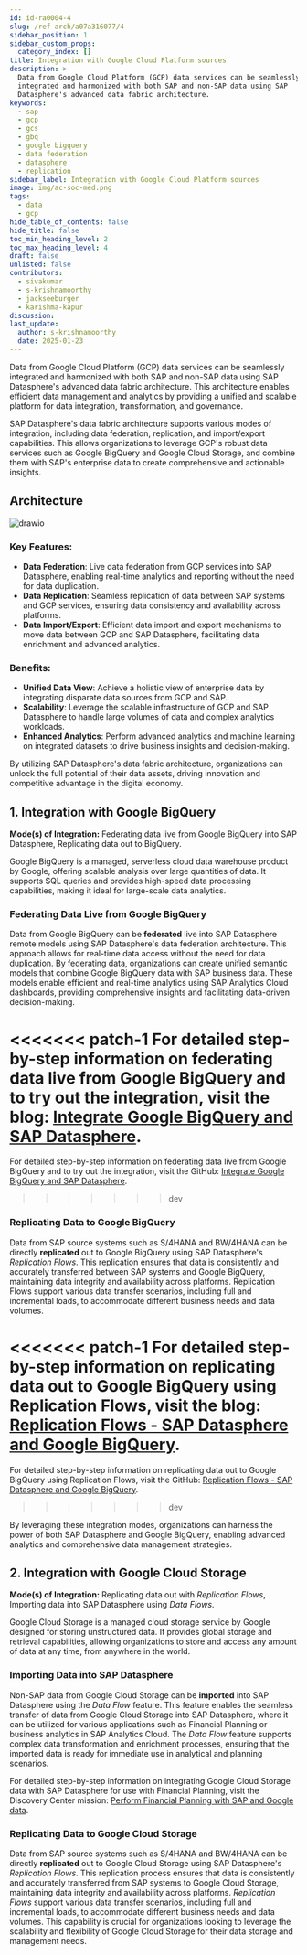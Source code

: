 ```yaml
---
id: id-ra0004-4
slug: /ref-arch/a07a316077/4
sidebar_position: 1
sidebar_custom_props:
  category_index: []
title: Integration with Google Cloud Platform sources
description: >-
  Data from Google Cloud Platform (GCP) data services can be seamlessly
  integrated and harmonized with both SAP and non-SAP data using SAP
  Datasphere's advanced data fabric architecture.
keywords:
  - sap
  - gcp
  - gcs
  - gbq
  - google bigquery
  - data federation
  - datasphere
  - replication
sidebar_label: Integration with Google Cloud Platform sources
image: img/ac-soc-med.png
tags:
  - data
  - gcp
hide_table_of_contents: false
hide_title: false
toc_min_heading_level: 2
toc_max_heading_level: 4
draft: false
unlisted: false
contributors:
  - sivakumar
  - s-krishnamoorthy
  - jackseeburger
  - karishma-kapur
discussion: 
last_update:
  author: s-krishnamoorthy
  date: 2025-01-23
---
```


Data from Google Cloud Platform (GCP) data services can be seamlessly integrated and harmonized with both SAP and non-SAP data using SAP Datasphere's advanced data fabric architecture. This architecture enables efficient data management and analytics by providing a unified and scalable platform for data integration, transformation, and governance.

SAP Datasphere's data fabric architecture supports various modes of integration, including data federation, replication, and import/export capabilities. This allows organizations to leverage GCP's robust data services such as Google BigQuery and Google Cloud Storage, and combine them with SAP's enterprise data to create comprehensive and actionable insights.

## Architecture

![drawio](drawio/gcp-data-integration.drawio)

### Key Features:

- **Data Federation**: Live data federation from GCP services into SAP Datasphere, enabling real-time analytics and reporting without the need for data duplication.
- **Data Replication**: Seamless replication of data between SAP systems and GCP services, ensuring data consistency and availability across platforms.
- **Data Import/Export**: Efficient data import and export mechanisms to move data between GCP and SAP Datasphere, facilitating data enrichment and advanced analytics.

### Benefits:

- **Unified Data View**: Achieve a holistic view of enterprise data by integrating disparate data sources from GCP and SAP.
- **Scalability**: Leverage the scalable infrastructure of GCP and SAP Datasphere to handle large volumes of data and complex analytics workloads.
- **Enhanced Analytics**: Perform advanced analytics and machine learning on integrated datasets to drive business insights and decision-making.

By utilizing SAP Datasphere's data fabric architecture, organizations can unlock the full potential of their data assets, driving innovation and competitive advantage in the digital economy.


## 1. Integration with Google BigQuery

**Mode(s) of Integration:** Federating data live from Google BigQuery into SAP Datasphere, Replicating data out to BigQuery.

Google BigQuery is a managed, serverless cloud data warehouse product by Google, offering scalable analysis over large quantities of data. It supports SQL queries and provides high-speed data processing capabilities, making it ideal for large-scale data analytics.

### Federating Data Live from Google BigQuery

Data from Google BigQuery can be **federated** live into SAP Datasphere remote models using SAP Datasphere's data federation architecture. This approach allows for real-time data access without the need for data duplication. By federating data, organizations can create unified semantic models that combine Google BigQuery data with SAP business data. These models enable efficient and real-time analytics using SAP Analytics Cloud dashboards, providing comprehensive insights and facilitating data-driven decision-making.

<<<<<<< patch-1
For detailed step-by-step information on federating data live from Google BigQuery and to try out the integration, visit the blog: [Integrate Google BigQuery and SAP Datasphere](https://github.com/SAP-samples/sap-bdc-explore-hyperscaler-data/blob/main/GCP/bigquery-data-federation.md).
=======
For detailed step-by-step information on federating data live from Google BigQuery and to try out the integration, visit the GitHub: [Integrate Google BigQuery and SAP Datasphere](https://github.com/SAP-samples/sap-bdc-explore-hyperscaler-data/blob/main/GCP/bigquery-data-federation.md).
>>>>>>> dev

### Replicating Data to Google BigQuery

Data from SAP source systems such as S/4HANA and BW/4HANA can be directly **replicated** out to Google BigQuery using SAP Datasphere's *Replication Flows*. This replication ensures that data is consistently and accurately transferred between SAP systems and Google BigQuery, maintaining data integrity and availability across platforms. Replication Flows support various data transfer scenarios, including full and incremental loads, to accommodate different business needs and data volumes.

<<<<<<< patch-1
For detailed step-by-step information on replicating data out to Google BigQuery using Replication Flows, visit the blog: [Replication Flows - SAP Datasphere and Google BigQuery](https://github.com/SAP-samples/sap-bdc-explore-hyperscaler-data/blob/main/GCP/bigquery-data-replication.md).
=======
For detailed step-by-step information on replicating data out to Google BigQuery using Replication Flows, visit the GitHub: [Replication Flows - SAP Datasphere and Google BigQuery](https://github.com/SAP-samples/sap-bdc-explore-hyperscaler-data/blob/main/GCP/bigquery-data-replication.md).
>>>>>>> dev

By leveraging these integration modes, organizations can harness the power of both SAP Datasphere and Google BigQuery, enabling advanced analytics and comprehensive data management strategies.


## 2. Integration with Google Cloud Storage

**Mode(s) of Integration:** Replicating data out with _Replication Flows_, Importing data into SAP Datasphere using _Data Flows_.

Google Cloud Storage is a managed cloud storage service by Google designed for storing unstructured data. It provides global storage and retrieval capabilities, allowing organizations to store and access any amount of data at any time, from anywhere in the world.

### Importing Data into SAP Datasphere

Non-SAP data from Google Cloud Storage can be **imported** into SAP Datasphere using the _Data Flow_ feature. This feature enables the seamless transfer of data from Google Cloud Storage into SAP Datasphere, where it can be utilized for various applications such as Financial Planning or business analytics in SAP Analytics Cloud. The _Data Flow_ feature supports complex data transformation and enrichment processes, ensuring that the imported data is ready for immediate use in analytical and planning scenarios.

For detailed step-by-step information on integrating Google Cloud Storage data with SAP Datasphere for use with Financial Planning, visit the Discovery Center mission: [Perform Financial Planning with SAP and Google data](https://discovery-center.cloud.sap/missiondetail/4224/).

### Replicating Data to Google Cloud Storage

Data from SAP source systems such as S/4HANA and BW/4HANA can be directly **replicated** out to Google Cloud Storage using SAP Datasphere's _Replication Flows_. This replication process ensures that data is consistently and accurately transferred from SAP systems to Google Cloud Storage, maintaining data integrity and availability across platforms. _Replication Flows_ support various data transfer scenarios, including full and incremental loads, to accommodate different business needs and data volumes. This capability is crucial for organizations looking to leverage the scalability and flexibility of Google Cloud Storage for their data storage and management needs.
